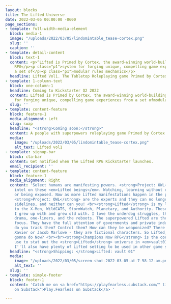 ```yaml
---
layout: blocks
title: The Lifted Universe
date: 2022-03-05 00:00:00 -0600
page_sections:
- template: full-width-media-element
  block: media-1
  image: "/uploads/2022/03/05/lindomintable_tease-cortex.png"
  slug: ''
  caption: ''
- template: detail-content
  block: text-1
  content: <p>“Lifted is Primed by Cortex, the award-winning world-building tabletop
    RPG</p><p class="p1">system for forging unique, compelling game experiences from
    a set of</p><p class="p1">modular rules mechanics</p>
  headline: Lifted Vol1. The Tabletop Roleplaying game Primed by Cortex
- template: 1-column-text
  block: one-column-1
  headline: Coming to Kickstarter Q2 2022
  content: Lifted is Primed by Cortex, the award-winning world-building tabletop RPGsystem
    for forging unique, compelling game experiences from a set ofmodular rules mechanics
  slug: ''
- template: content-feature
  block: feature-1
  media_alignment: Left
  slug: swap
  headline: "<strong>Coming soon:</strong>"
  content: A people with superpowers roleplaying game Primed by Cortex.
  media:
    image: "/uploads/2022/03/05/lindomintable_tease-cortex.png"
    alt_text: Lifted vol1
- template: signup-bar
  block: cta-bar
  content: Get notified when The Lifted RPG Kickstarter launches.
  email_recipient: ''
- template: content-feature
  block: feature-1
  media_alignment: Right
  content: 'Select humans are manifesting powers. <strong>Project: OWL</strong> collects
    intel on these <em>Lifted beings</em>. Watching, learning without ever interfering
    or being exposed. Now as more Lifted manifestations happen in the public worldwide,
    <strong>Project: OWL</strong> are the experts and they can no longer sit on the
    sidelines, and neither can you! <br><strong>Lifted</strong> is my love letter
    to the X-Men, WildCATS, StormWatch, Planetary, and Authority. These are the comics
    I grew up with and grew old with. I love the underdog struggles, the soap opera
    drama, one-liners, and the reboots. The superpowered Lifted are the setting’s
    focus. They have the full attention of governments and private industries. How
    do you track them? Control them? How can they be weaponized? There is no Professor
    Xavier or Jacob Marlowe - they are fictional characters. So Lifted, what are YOU
    gonna do Now? <br><br><strong>Champions Now RPG</strong> is the core system I’ll
    use to stat out the <strong>Lifted</strong> universe in <em>vault01</em>, but
    I''ll also have plenty of Lifted setting to be used in other game systems.'
  headline: "<strong>Shipping: </strong>Lifted: vault 01"
  media:
    image: "/uploads/2022/03/05/screen-shot-2022-03-05-at-7-58-12-am.png"
    alt_text: ''
  slug: ''
- template: simple-footer
  block: footer-1
  content: 'Catch me on <a href="https://playfearless.substack.com/" title="Play.Fearless
    on Substack">Play.Fearless on Substack</a> '

---
```

